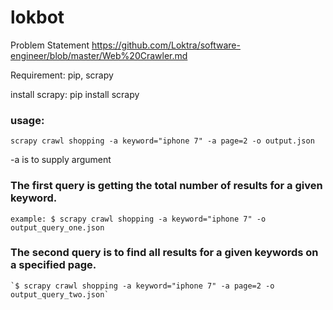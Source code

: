 # lokbot

Problem Statement
https://github.com/Loktra/software-engineer/blob/master/Web%20Crawler.md

Requirement: pip, scrapy

install scrapy: pip install scrapy

### usage: 
`scrapy crawl shopping -a keyword="iphone 7" -a page=2 -o output.json`

-a is to supply argument
### The first query is getting the total number of results for a given keyword.
  `example: $ scrapy crawl shopping -a keyword="iphone 7" -o output_query_one.json`
 
### The second query is to find all results for a given keywords on a specified page.
    `$ scrapy crawl shopping -a keyword="iphone 7" -a page=2 -o output_query_two.json`

